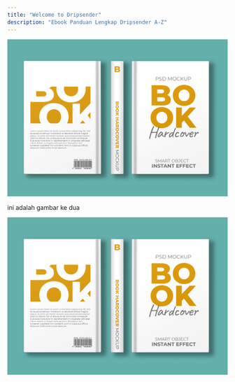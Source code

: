 ```yaml
---
title: "Welcome to Dripsender"
description: "Ebook Panduan Lengkap Dripsender A-Z"
---
```


![Cover Ebook](/public/img/coverbook.jpg "title")


ini adalah gambar ke dua

![Cover Ebook](/src/images/coverbook.jpg)